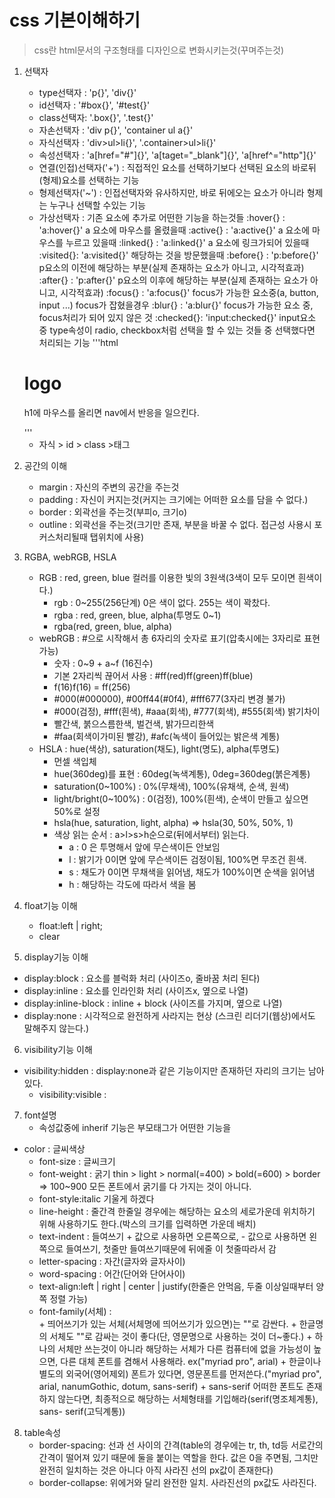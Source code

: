 # css 기본이해하기
> css란 html문서의 구조형태를 디자인으로 변화시키는것(꾸며주는것)

1. 선택자

	- type선택자 : 'p{}', 'div{}'
	- id선택자   : '#box{}', '#test{}'
	- class선택자: '.box{}', '.test{}'
	- 자손선택자  : 'div p{}', 'container ul a{}'
	- 자식선택자  : 'div>ul>li{}', '.container>ul>li{}'
	- 속성선택자  : 'a[href="#"]{}', 'a[taget="_blank"]{}', 'a[href^="http"]{}'
	- 연결(인접)선택자('+') : 직접적인 요소를 선택하기보다 선택된 요소의 바로뒤(형제)요소를 선택하는 기능
	- 형제선택자('~') : 인접선택자와 유사하지만, 바로 뒤에오는 요소가 아니라 형제는 누구나 선택할 수있는 기능 
	- 가상선택자  :  기존 요소에 추가로 어떤한 기능을 하는것들
	  :hover{}  : 'a:hover{}' a 요소에 마우스를 올렸을때
		:active{} : 'a:active{}' a 요소에 마우스를 누르고 있을때
		:linked{} : 'a:linked{}' a 요소에 링크가되어 있을때
		:visited{}: 'a:visited{}' 해당하는 것을 방문했을때
		:before{} : 'p:before{}' p요소의 이전에 해당하는 부분(실제 존재하는 요소가 아니고, 시각적효과)
		:after{}  : 'p:after{}' p요소의 이후에 해당하는 부분(실제 존재하는 요소가 아니고, 시각적효과)
		:focus{}  : 'a:focus{}' focus가 가능한 요소중(a, button, input ...) focus가 잡혔을경우
		:blur{}   : 'a:blur{}' focus가 가능한 요소 중, focus처리가 되어 있지 않은 것
		:checked{}: 'input:checked{}' input요소 중 type속성이 radio, checkbox처럼 선택을 할 수 있는 것들 중 선택했다면 						처리되는 기능
	'''html
	<style>
		h1:hover + nav {}
		dt:hover + dd {}
		h1:active ~ dl {}
	</style>
	<body>
		<h1>logo</h1>
		<nav>
			<p>h1에 마우스를 올리면 nav에서 반응을 일으킨다.</p>
			<dl>
			<dt></dt>
			<dd></dd>
			<dt></dt>
			<dd></dd>
			</dl>
		</nav>
	</body>
	'''
	
	- 자식 > id > class >태그
2. 공간의 이해

	- margin  : 자신의 주변의 공간을 주는것
	- padding : 자신이 커지는것(커지는 크기에는 어떠한 요소를 담을 수 없다.)
	- border  : 외곽선을 주는것(부피o, 크기o)
	- outline : 외곽선을 주는것(크기만 존재, 부분을 바꿀 수 없다. 접근성 사용시 포커스처리될때 탭위치에 사용)
	
	
3. RGBA, webRGB, HSLA

	- RGB : red, green, blue 컬러를 이용한 빛의 3원색(3색이 모두 모이면 흰색이다.)
		- rgb : 0~255(256단계) 0은 색이 없다. 255는 색이 꽉찼다.
		- rgba : red, green, blue, alpha(투명도 0~1)
		- rgba(red, green, blue, alpha)
	- webRGB : #으로 시작해서 총 6자리의 숫자로 표기(압축시에는 3자리로 표현가능)
		- 숫자 : 0~9 + a~f (16진수)
		- 기본 2자리씩 끊어서 사용 : #ff(red)ff(green)ff(blue)
		- f(16)f(16) = ff(256)
		- #000(#000000), #00ff44(#0f4), #fff677(3자리 변경 불가)
		- #000(검정), #fff(흰색), #aaa(회색), #777(회색), #555(회색) 밝기차이
		- 빨간색, 붉으스름한색, 벌건색, 밝가므리한색
		- #faa(회색이가미된 빨강), #afc(녹색이 들어있는 밝은색 계통)
	- HSLA : hue(색상), saturation(채도), light(명도), alpha(투명도)
		- 먼셀 색입체
		- hue(360deg)를 표현 : 60deg(녹색계통), 0deg=360deg(붉은계통)
		- saturation(0~100%) : 0%(무채색), 100%(유채색, 순색, 원색)
		- light/bright(0~100%) : 0(검정), 100%(흰색), 순색이 만들고 싶으면 50%로 설정
		- hsla(hue, saturation, light, alpha) => hsla(30, 50%, 50%, 1)
		- 색상 읽는 순서 : a>l>s>h순으로(뒤에서부터) 읽는다.
			- a : 0 은 투명해서 앞에 무슨색이든 안보임
			- l : 밝기가 0이면 앞에 무슨색이든 검정이됨, 100%면 무조건 흰색.
			- s : 채도가 0이면 무채색을 읽어냄, 채도가 100%이면 순색을 읽어냄
			- h : 해당하는 각도에 따라서 색을 봄
			
4. float기능 이해 
	- float:left | right;
	- clear
	
5. display기능 이해
  - display:block        : 요소를 블럭화 처리 (사이즈o, 줄바꿈 처리 된다)
  - display:inline       : 요소를 인라인화 처리 (사이즈x, 옆으로 나열)
  - display:inline-block : inline + block (사이즈를 가지며, 옆으로 나열)
  - display:none         : 시각적으로 완전하게 사라지는 현상 (스크린 리더기(웹상)에서도 말해주지 않는다.)

6. visibility기능 이해
  - visibility:hidden    : display:none과 같은 기능이지만 존재하던 자리의 크기는 남아있다. 
	- visibility:visible   : 
	
7. font설명
	- 속성값중에 inherif 기능은 부모태그가 어떤한 기능을 		
  - color : 글씨색상
	- font-size : 글씨크기
	- font-weight : 굵기 thin > light > normal(=400) > bold(=600) > border => 100~900 
	 						    모든 폰트에서 굵기를 다 가지는 것이 아니다.
	- font-style:italic 기울게 하겠다
	- line-height : 줄간격 한줄일 경우에는 해당하는 요소의 세로가운데 위치하기 위해 사용하기도 한다.(박스의 크기를 입력하면                 가운데 배치)
	- text-indent : 들여쓰기 + 값으로 사용하면 오른쪽으로, - 값으로 사용하면 왼쪽으로 들여쓰기, 첫줄만 들여쓰기때문에 뒤에줄                 이 첫줄따라서 감
	- letter-spacing : 자간(글자와 글자사이)
	- word-spacing : 어간(단어와 단어사이)
	- text-align:left | right | center | justify(한줄은 안먹음, 두줄 이상일때부터 양쪽 정렬 가능)
	- font-family(서체) :  
			+ 띄어쓰기가 있는 서체(서체명에 띄어쓰기가 있으면)는 ""로 감싼다.
			+	한글명의 서체도 ""로 감싸는 것이 좋다(단, 영문명으로 사용하는 것이 더~좋다.)
			+	하나의 서체만 쓰는것이 아니라 해당하는 서체가 다른 컴퓨터에 없을 가능성이 높으면, 다른 대체 폰트를 겸해서 사용해라.   ex("myriad pro", arial)
			+	한글이나 별도의 외국어(영어제외) 폰트가 있다면, 영문폰트를 먼저쓴다.("myriad pro", arial, nanumGothic, dotum,   sans-serif)
			+ sans-serif 어떠한 폰트도 존재하지 않는다면, 최종적으로 해당하는 서체형태를 기입해라(serif(명조체계통), sans-     serif(고딕계통))
								 
8. table속성
	- border-spacing: 선과 선 사이의 간격(table의 경우에는 tr, th, td등 서로간의 간격이 떨어져 있기 때문에 둘을 붙이는 역할을 한다. 값은 0을 주면됨, 그치만 완전히 일치하는 것은 아니다 아직 사라진 선의 px값이 존재한다)
	- border-collapse: 위에거와 달리 완전한 일치. 사라진선의 px값도 사라진다.
	
	
	
	
	
	
	
	
	
	
	
	
	
	
	
	
	
	
	
	
	
	
	
	
	
	
	
	
	
	
	
	
	
	
		
		
		